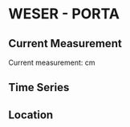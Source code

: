 # WESER - PORTA

## Current Measurement

Current measurement: <Value topic="rivers/pegel-online/WESER/PORTA/measurementValue"/> cm

## Time Series

<TimeSeries topic="rivers/pegel-online/WESER/PORTA/measurementValue" period="week" />

## Location

<WorldMap>
  <Marker lat="52.248709457324495" lon="8.922040753864895" labelTopic="rivers/pegel-online/WESER/PORTA/measurementValue" />
</WorldMap>
